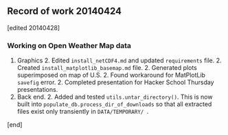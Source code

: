 ## Record of work 20140424

[edited 20140428]

### Working on Open Weather Map data

1. Graphics
   2. Edited `install_netCDF4.md` and updated `requirements` file.
   2. Created `install_matplotlib_basemap.md` file.
   2. Generated plots superimposed on map of U.S.
   2. Found workaround for MatPlotLib `savefig` error.
   2. Completed presentation for Hacker School Thursday presentations.
1. Back end.
   2. Added and tested `utils.untar_directory()`. This is now built into `populate_db.process_dir_of_downloads` so that all extracted files exist only transiently in `DATA/TEMPORARY/ `.

[end]
